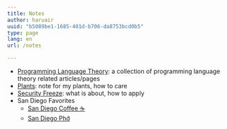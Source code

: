 ```yaml
---
title: Notes
author: haruair
uuid: "b5089be1-1685-401d-b706-da8753bcd0b5"
type: page
lang: en
url: /notes

---
```


- [Programming Language Theory](/plt/): a collection of programming language
  theory related articles/pages
- [Plants](/plants/): note for my plants, how to care
- [Security Freeze](/note/security-freeze): what is about, how to apply
- San Diego Favorites
  - [San Diego Coffee ☕️](/sd/coffee/)
  - [San Diego Phở](/sd/pho/)

